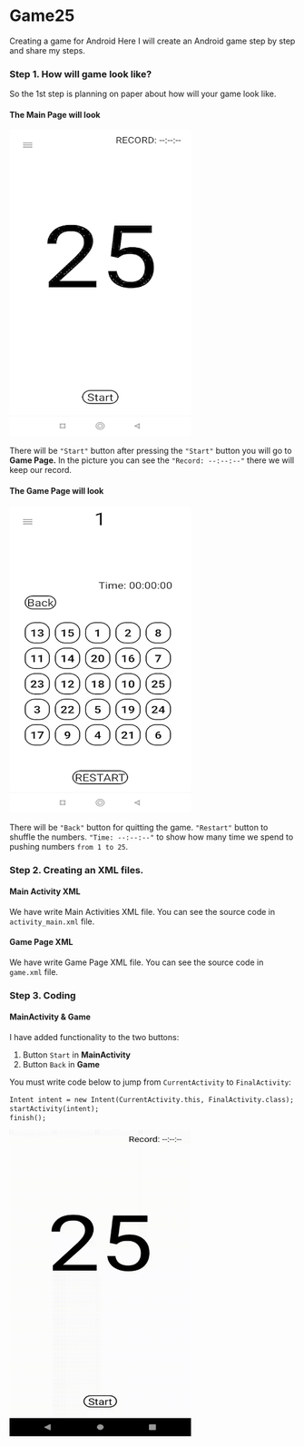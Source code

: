 # Game25
Creating a game for Android
Here I will create an Android game step by step and share my steps.
### Step 1. How will game look like?
So the 1st step is planning on paper about how will your game look like.
#### The Main Page will look

<img src="images/plan_of_main_page.jpg" width="320" height="540"/>

There will be `"Start"` button after pressing the `"Start"` button you will go to **Game Page.** In the picture you can see the `"Record: --:--:--"` there we will keep our record.

#### The Game Page will look
<img src="images/plan_of_game_page.jpg" width="320" height="540"/>

There will be `"Back"` button for quitting the game. `"Restart"` button to shuffle the numbers. `"Time: --:--:--"` to show how many time we spend to pushing numbers `from 1 to 25`.

### Step 2. Creating an XML files.
#### Main Activity XML
We have write Main Activities XML file. You can see the source code in `activity_main.xml` file.
#### Game Page XML
We have write Game Page XML file. You can see the source code in `game.xml` file.
### Step 3. Coding
#### MainActivity & Game
I have added functionality to the two buttons:
1. Button `Start` in **MainActivity**
2. Button `Back` in **Game**

You must write code below to jump from `CurrentActivity` to `FinalActivity`:
```
Intent intent = new Intent(CurrentActivity.this, FinalActivity.class);
startActivity(intent);
finish();
```
<img src="images/step_3_1.gif" width="320" height="540"/>


